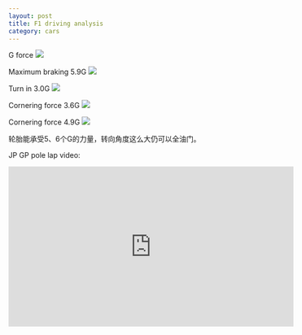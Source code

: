 ```yaml
---
layout: post
title: F1 driving analysis
category: cars
---
```

G force
![](https://res.cloudinary.com/goooooouwa/image/upload/v1547106361/f1-driving/IMG_2966.png)

Maximum braking 5.9G
![](https://res.cloudinary.com/goooooouwa/image/upload/v1547106361/f1-driving/IMG_2965.png)

Turn in 3.0G
![](https://res.cloudinary.com/goooooouwa/image/upload/v1547106361/f1-driving/IMG_2967.png)

Cornering force 3.6G
![](https://res.cloudinary.com/goooooouwa/image/upload/v1547106361/f1-driving/IMG_2968.png)

Cornering force 4.9G
![](https://res.cloudinary.com/goooooouwa/image/upload/v1547106361/f1-driving/IMG_2969.png)

轮胎能承受5、6个G的力量，转向角度这么大仍可以全油门。


JP GP pole lap video:

<iframe width="560" height="315" src="https://www.youtube.com/embed/UoCca4kUTf4" frameborder="0" allow="accelerometer; autoplay; encrypted-media; gyroscope; picture-in-picture" allowfullscreen></iframe>

